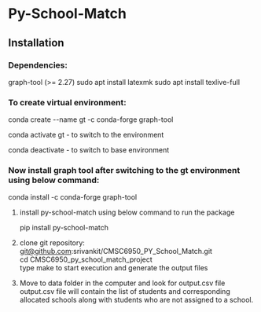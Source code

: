 # Py-School-Match

## Installation 
### Dependencies:
graph-tool (>= 2.27)
sudo apt install latexmk
sudo apt install texlive-full

### To create virtual environment:

conda create --name gt -c conda-forge graph-tool

conda activate gt - to switch to the environment

conda deactivate - to switch to base environment

### Now install graph tool after switching to the gt environment using below command:

conda install -c conda-forge graph-tool

1. install py-school-match using below command to run the package

	pip install py-school-match

2. clone git repository: git@github.com:srivankit/CMSC6950_PY_School_Match.git\
	cd CMSC6950_py_school_match_project\
	type make to start execution and generate the output files

3. Move to data folder in the computer and look for output.csv file\
	output.csv file will contain the list of students and corresponding allocated schools along with students who are not assigned to a school.
